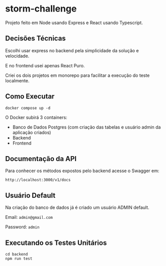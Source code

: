 # storm-challenge

Projeto feito em Node usando Express e React usando Typescript.

## Decisões Técnicas
Escolhi usar express no backend pela simplicidade da solução e velocidade.

E no frontend usei apenas React Puro.

Criei os dois projetos em monorepo para facilitar a execução do teste localmente.

## Como Executar
```
docker compose up -d
```
O Docker subirá 3 containers:
  * Banco de Dados Postgres (com criação das tabelas e usuário admin da aplicação criados)
  * Backend
  * Frontend

## Documentação da API
Para conhecer os métodos expostos pelo backend acesse o Swagger em:
```
http://localhost:3000/v1/docs
```

## Usuário Default
Na criação do banco de dados já é criado um usuário ADMIN default.

Email: `admin@gmail.com`

Password: `admin`

## Executando os Testes Unitários
```
cd backend
npm run test
```